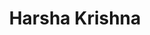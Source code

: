 ---
layout: people-layout
title: Harsha Krishna
designation: Researcher
email: harsha@fieldsofview.in
description: Harsha K graduated from the International Institute of Information Technology, Bangalore and has designed and built agent based simulations and games in the field of safety and security. His current research interests include complex adaptive systems, complex networks, cities and urban systems and safety systems. He spends his free time reading detective novels or playing computer games. 
img: harsha.jpg
category: team
ide: harsha
permalink: /team/harsha/
---